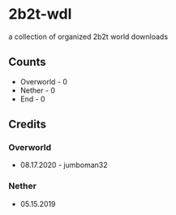 # 2b2t-wdl
a collection of organized 2b2t world downloads

## Counts
- Overworld - 0
- Nether - 0
- End - 0

## Credits
### Overworld
* 08.17.2020 - jumboman32
### Nether
* 05.15.2019
